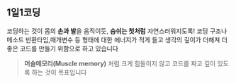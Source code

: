 
## 1일1코딩  
코딩하는 것이 몸의 **손과 발**을 움직이듯, **숨쉬는 첫처럼** 자연스러워지도록!
코딩 구조나 메소드 반환타입,매개변수 등 형태에 대한 에너지가 적게 들고 
생각의 깊이가 더해져 더 좋은 코드를 만들기 위함으로 하고 있습니다  

>__머슬메모리(Muscle memory)__ 처럼 크게 힘들이지 않고 코드를 짜고 깊이 있도록 하는 것이 목표입니다

 
